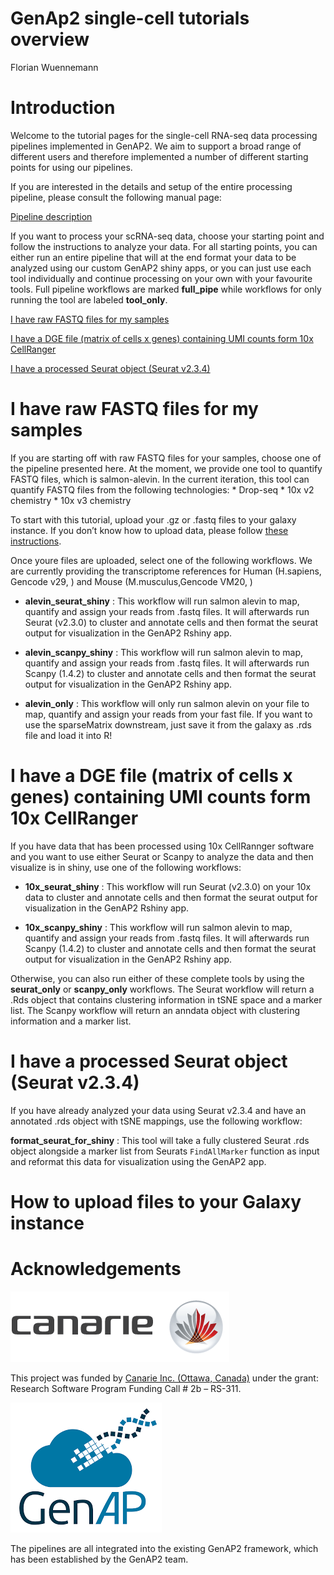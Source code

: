 GenAp2 single-cell tutorials overview
================
Florian Wuennemann

# Introduction

Welcome to the tutorial pages for the single-cell RNA-seq data
processing pipelines implemented in GenAP2. We aim to support a broad
range of different users and therefore implemented a number of different
starting points for using our pipelines.

If you are interested in the details and setup of the entire processing
pipeline, please consult the following manual page:

[Pipeline description](./pipeline_description.md)

If you want to process your scRNA-seq data, choose your starting point
and follow the instructions to analyze your data. For all starting
points, you can either run an entire pipeline that will at the end
format your data to be analyzed using our custom GenAP2 shiny apps, or
you can just use each tool individually and continue processing on your
own with your favourite tools. Full pipeline workflows are marked
**full\_pipe** while workflows for only running the tool are labeled
**tool\_only**.

[I have raw FASTQ files for my samples](#part1)

[I have a DGE file (matrix of cells x genes) containing UMI counts form
10x CellRanger](#part2)

[I have a processed Seurat object (Seurat v2.3.4)](#part3)

# I have raw FASTQ files for my samples

If you are starting off with raw FASTQ files for your samples, choose
one of the pipeline presented here. At the moment, we provide one tool
to quantify FASTQ files, which is salmon-alevin. In the current
iteration, this tool can quantify FASTQ files from the following
technologies: \* Drop-seq \* 10x v2 chemistry \* 10x v3 chemistry

To start with this tutorial, upload your .gz or .fastq files to your
galaxy instance. If you don’t know how to upload data, please follow
[these instructions](#Upload_files).

Once youre files are uploaded, select one of the following workflows. We
are currently providing the transcriptome references for Human
(H.sapiens, Gencode v29, ) and Mouse (M.musculus,Gencode VM20, )

  - **alevin\_seurat\_shiny** : This workflow will run salmon alevin to
    map, quantify and assign your reads from .fastq files. It will
    afterwards run Seurat (v2.3.0) to cluster and annotate cells and
    then format the seurat output for visualization in the GenAP2 Rshiny
    app.

  - **alevin\_scanpy\_shiny** : This workflow will run salmon alevin to
    map, quantify and assign your reads from .fastq files. It will
    afterwards run Scanpy (1.4.2) to cluster and annotate cells and then
    format the seurat output for visualization in the GenAP2 Rshiny app.

  - **alevin\_only** : This workflow will only run salmon alevin on your
    file to map, quantify and assign your reads from your fast file. If
    you want to use the sparseMatrix downstream, just save it from the
    galaxy as .rds file and load it into
R\!

# I have a DGE file (matrix of cells x genes) containing UMI counts form 10x CellRanger

If you have data that has been processed using 10x CellRannger software
and you want to use either Seurat or Scanpy to analyze the data and then
visualize is in shiny, use one of the following workflows:

  - **10x\_seurat\_shiny** : This workflow will run Seurat (v2.3.0) on
    your 10x data to cluster and annotate cells and then format the
    seurat output for visualization in the GenAP2 Rshiny app.

  - **10x\_scanpy\_shiny** : This workflow will run salmon alevin to
    map, quantify and assign your reads from .fastq files. It will
    afterwards run Scanpy (1.4.2) to cluster and annotate cells and then
    format the seurat output for visualization in the GenAP2 Rshiny app.

Otherwise, you can also run either of these complete tools by using the
**seurat\_only** or **scanpy\_only** workflows. The Seurat workflow will
return a .Rds object that contains clustering information in tSNE space
and a marker list. The Scanpy workflow will return an anndata object
with clustering information and a marker list.

# I have a processed Seurat object (Seurat v2.3.4)

If you have already analyzed your data using Seurat v2.3.4 and have an
annotated .rds object with tSNE mappings, use the following workflow:

**format\_seurat\_for\_shiny** : This tool will take a fully clustered
Seurat .rds object alongside a marker list from Seurats `FindAllMarker`
function as input and reformat this data for visualization using the
GenAP2 app.

# How to upload files to your Galaxy instance

# Acknowledgements

![](../www/canarie-logo.png)

This project was funded by [Canarie Inc. (Ottawa,
Canada)](https://www.canarie.ca/) under the grant: Research Software
Program Funding Call \# 2b – RS-311.

![](../www/genap_logo.png)

The pipelines are all integrated into the existing GenAP2 framework,
which has been established by the GenAP2 team.
